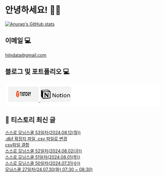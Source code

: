# 안녕하세요! 🙋‍♂️

[![Anurag's GitHub stats](https://github-readme-stats.vercel.app/api?username=HGJin)](https://github.com/anuraghazra/github-readme-stats)
<!--
[![Top Langs](https://github-readme-stats.vercel.app/api/top-langs/?username=HGJin&layout=compact&hide=r,jupyter%20notebook,c%23&exclude_repo=roharui.github.io)](https://github.com/anuraghazra/github-readme-stats)
-->
<!--
## 이런 환경에 익숙해요✍🏼

## 언어

<p>
  <img alt="" src= "https://img.shields.io/badge/JavaScript-F7DF1E?style=flat-square&logo=JavaScript&logoColor=white"/> 
  <img alt="" src= "https://img.shields.io/badge/TypeScript-black?logo=typescript&logoColor=blue"/>
</p>
-->
## 이메일 💻

hjindata@gmail.com

## 블로그 및 포트폴리오 💻

<div style="display: flex; flex-direction: row;background-color: white;padding: 10px;">
    <div style="margin-right: 10px;">
        <a href="https://hjindata.tistory.com/">
            <img src="https://github.com/HGJin/tistory/blob/main/logo/tistory1.png?raw=true" width="100" height="50" />
        </a>
        <a href="https://adventurous-pamphlet-28c.notion.site/DA-Data-Analyst-d609592479e144c9ba8ea716122ef05c/">
            <img src="https://github.com/HGJin/tistory/blob/e35e6767cef7d139a31c75581ae47e5a76940263/logo/notion.png?raw=true" width="100" height="50" />
        </a>
    </div>
</div>

## 📝 티스토리 최신 글

<a href=https://hjindata.tistory.com/321>스스로 모닝스쿨 53일차(2024.08.12(월))</a></br><a href=https://hjindata.tistory.com/320>.dbf 확장자 파일 .csv 파일로 변경</a></br><a href=https://hjindata.tistory.com/319>csv파일 결합</a></br><a href=https://hjindata.tistory.com/317>스스로 모닝스쿨 52일차(2024.08.02(금))</a></br><a href=https://hjindata.tistory.com/316>스스로 모닝스쿨 51일차(2024.08.01(목))</a></br><a href=https://hjindata.tistory.com/315>스스로 모닝스쿨 50일차(2024.07.31(수))</a></br><a href=https://hjindata.tistory.com/314>모닝스쿨 27일차(24.07.30(화) 07:30 ~ 08:30)</a></br>